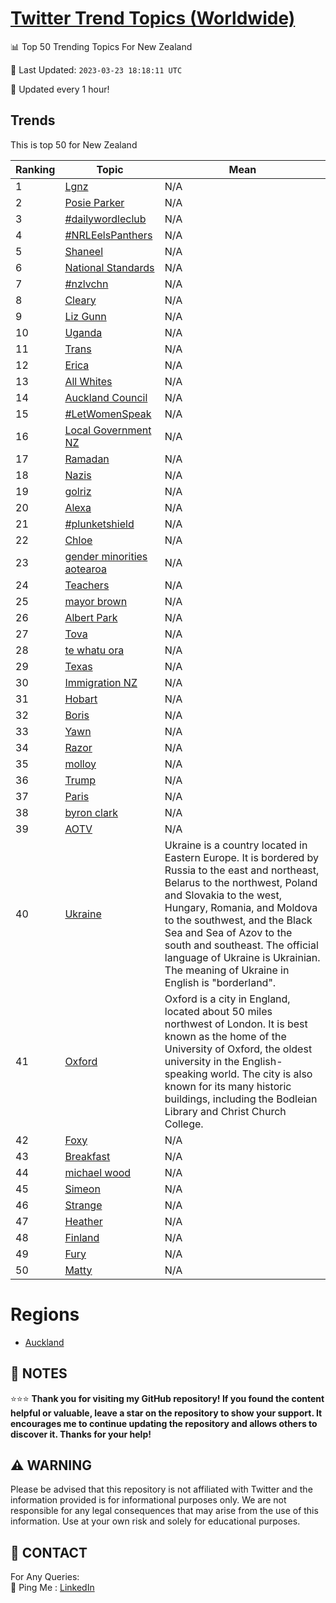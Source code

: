 [Twitter Trend Topics (Worldwide)](https://github.com/ErcinDedeoglu/Twitter-Trend-Topics)
==========


📊 Top 50 Trending Topics For New Zealand

📆 Last Updated: `2023-03-23 18:18:11 UTC`

🔧 Updated every 1 hour!


## Trends

This is top 50 for New Zealand

| Ranking | Topic | Mean |
| ------- | ------------ | ------------ |
| 1 | [Lgnz](http://twitter.com/search?q=Lgnz) | N/A |
| 2 | [Posie Parker](http://twitter.com/search?q=Posie+Parker) | N/A |
| 3 | [#dailywordleclub](http://twitter.com/search?q=%23dailywordleclub) | N/A |
| 4 | [#NRLEelsPanthers](http://twitter.com/search?q=%23NRLEelsPanthers) | N/A |
| 5 | [Shaneel](http://twitter.com/search?q=Shaneel) | N/A |
| 6 | [National Standards](http://twitter.com/search?q=National+Standards) | N/A |
| 7 | [#nzlvchn](http://twitter.com/search?q=%23nzlvchn) | N/A |
| 8 | [Cleary](http://twitter.com/search?q=Cleary) | N/A |
| 9 | [Liz Gunn](http://twitter.com/search?q=Liz+Gunn) | N/A |
| 10 | [Uganda](http://twitter.com/search?q=Uganda) | N/A |
| 11 | [Trans](http://twitter.com/search?q=Trans) | N/A |
| 12 | [Erica](http://twitter.com/search?q=Erica) | N/A |
| 13 | [All Whites](http://twitter.com/search?q=All+Whites) | N/A |
| 14 | [Auckland Council](http://twitter.com/search?q=Auckland+Council) | N/A |
| 15 | [#LetWomenSpeak](http://twitter.com/search?q=%23LetWomenSpeak) | N/A |
| 16 | [Local Government NZ](http://twitter.com/search?q=Local+Government+NZ) | N/A |
| 17 | [Ramadan](http://twitter.com/search?q=Ramadan) | N/A |
| 18 | [Nazis](http://twitter.com/search?q=Nazis) | N/A |
| 19 | [golriz](http://twitter.com/search?q=golriz) | N/A |
| 20 | [Alexa](http://twitter.com/search?q=Alexa) | N/A |
| 21 | [#plunketshield](http://twitter.com/search?q=%23plunketshield) | N/A |
| 22 | [Chloe](http://twitter.com/search?q=Chloe) | N/A |
| 23 | [gender minorities aotearoa](http://twitter.com/search?q=gender+minorities+aotearoa) | N/A |
| 24 | [Teachers](http://twitter.com/search?q=Teachers) | N/A |
| 25 | [mayor brown](http://twitter.com/search?q=mayor+brown) | N/A |
| 26 | [Albert Park](http://twitter.com/search?q=Albert+Park) | N/A |
| 27 | [Tova](http://twitter.com/search?q=Tova) | N/A |
| 28 | [te whatu ora](http://twitter.com/search?q=te+whatu+ora) | N/A |
| 29 | [Texas](http://twitter.com/search?q=Texas) | N/A |
| 30 | [Immigration NZ](http://twitter.com/search?q=Immigration+NZ) | N/A |
| 31 | [Hobart](http://twitter.com/search?q=Hobart) | N/A |
| 32 | [Boris](http://twitter.com/search?q=Boris) | N/A |
| 33 | [Yawn](http://twitter.com/search?q=Yawn) | N/A |
| 34 | [Razor](http://twitter.com/search?q=Razor) | N/A |
| 35 | [molloy](http://twitter.com/search?q=molloy) | N/A |
| 36 | [Trump](http://twitter.com/search?q=Trump) | N/A |
| 37 | [Paris](http://twitter.com/search?q=Paris) | N/A |
| 38 | [byron clark](http://twitter.com/search?q=byron+clark) | N/A |
| 39 | [AOTV](http://twitter.com/search?q=AOTV) | N/A |
| 40 | [Ukraine](http://twitter.com/search?q=Ukraine) | Ukraine is a country located in Eastern Europe. It is bordered by Russia to the east and northeast, Belarus to the northwest, Poland and Slovakia to the west, Hungary, Romania, and Moldova to the southwest, and the Black Sea and Sea of Azov to the south and southeast. The official language of Ukraine is Ukrainian. The meaning of Ukraine in English is "borderland". |
| 41 | [Oxford](http://twitter.com/search?q=Oxford) | Oxford is a city in England, located about 50 miles northwest of London. It is best known as the home of the University of Oxford, the oldest university in the English-speaking world. The city is also known for its many historic buildings, including the Bodleian Library and Christ Church College. |
| 42 | [Foxy](http://twitter.com/search?q=Foxy) | N/A |
| 43 | [Breakfast](http://twitter.com/search?q=Breakfast) | N/A |
| 44 | [michael wood](http://twitter.com/search?q=michael+wood) | N/A |
| 45 | [Simeon](http://twitter.com/search?q=Simeon) | N/A |
| 46 | [Strange](http://twitter.com/search?q=Strange) | N/A |
| 47 | [Heather](http://twitter.com/search?q=Heather) | N/A |
| 48 | [Finland](http://twitter.com/search?q=Finland) | N/A |
| 49 | [Fury](http://twitter.com/search?q=Fury) | N/A |
| 50 | [Matty](http://twitter.com/search?q=Matty) | N/A |



# Regions

* [Auckland](</New Zealand/Auckland.md>)



## 📝 NOTES

⭐⭐⭐ **Thank you for visiting my GitHub repository! If you found the content helpful or valuable, leave a star on the repository to show your support. It encourages me to continue updating the repository and allows others to discover it. Thanks for your help!**


## ⚠️ WARNING

Please be advised that this repository is not affiliated with Twitter and the information provided is for informational purposes only. We are not responsible for any legal consequences that may arise from the use of this information. Use at your own risk and solely for educational purposes.


## 📨 CONTACT

 For Any Queries:  
            🏓 Ping Me : [LinkedIn](https://www.linkedin.com/in/ercindedeoglu/)
